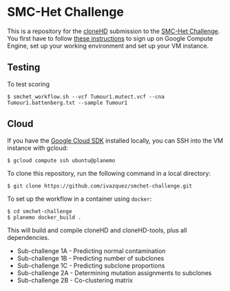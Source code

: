 # SMC-Het Challenge

This is a repository for the [cloneHD](http://www.sanger.ac.uk/science/tools/clonehd) submission to the [SMC-Het Challenge](http://dreamchallenges.org/project/home-upcoming/dream-9-5-icgc-tcga-dream-somatic-mutation-calling-tumor-heterogeneity-challenge-smc-het/). You first have to follow [these instructions](https://www.synapse.org/#!Synapse:syn2813581/wiki/303161) to sign up on Google Compute Engine, set up your working environment and set up your VM instance.

## Testing

To test scoring 

    $ smchet_workflow.sh --vcf Tumour1.mutect.vcf --cna Tumour1.battenberg.txt --sample Tumour1

## Cloud

If you have the [Google Cloud SDK](https://cloud.google.com/sdk/) installed locally, you can SSH into the VM instance with gcloud:

    $ gcloud compute ssh ubuntu@planemo

To clone this repository, run the following command in a local directory:

    $ git clone https://github.com/ivazquez/smchet-challenge.git

To set up the workflow in a container using `docker`:

    $ cd smchet-challenge
    $ planemo docker_build .

This will build and compile cloneHD and cloneHD-tools, plus all dependencies.

* Sub-challenge 1A - Predicting normal contamination
* Sub-challenge 1B - Predicting number of subclones
* Sub-challenge 1C - Predicting subclone proportions
* Sub-challenge 2A - Determining mutation assignments to subclones
* Sub-challenge 2B - Co-clustering matrix